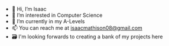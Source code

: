 - 👋 Hi, I’m Isaac
- 👀 I’m interested in Computer Science
- 🌱 I’m currently in my A-Levels
- 📫 You can reach me at isaacmathison08@gmail.com
- 🗃  I'm looking forwards to creating a bank of my projects here

<!---
Isaac250808/Isaac250808 is a ✨ special ✨ repository because its `README.md` (this file) appears on your GitHub profile.
You can click the Preview link to take a look at your changes.
--->
